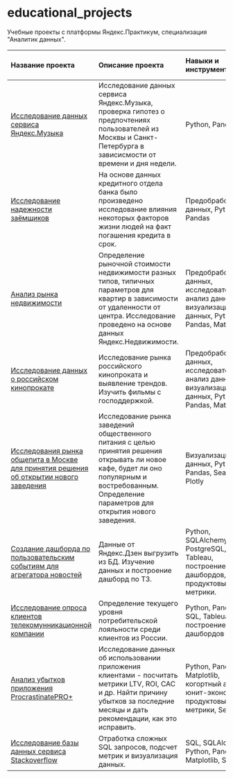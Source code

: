 # educational_projects

Учебные проекты с платформы Яндекс.Практикум, специализация "Аналитик данных".


|    Название проекта    |                 Описание проекта                            | Навыки и инструменты | Сфера проводимого анализа|
|:-----------------------|:-------------------------------------------------------------|:--------------------|:-------------|
| [Исследование данных сервиса Яндекс.Музыка](yandex_music) | Исследование данных сервиса Яндекс.Музыка, проверка гипотез о предпочтениях пользователей из Москвы и Санкт-Петербурга в зависисмости от времени и дня недели. | Python, Pandas |Интернет-сервисы, стриминговые сервисы|
|[Исследование надежности заёмщиков](borrower_bank)|На основе данных кредитного отдела банка было произведено исследование влияния некоторых факторов жизни людей на факт погашения кредита в срок.| Предобработка данных, Python, Pandas|Банковская сфера, кредитование|
|[Анализ рынка недвижимости](yandex_estate)|Определение рыночной стоимости недвижимости разных типов, типичных параметров для квартир в зависимости от удаленности от центра. Исследование проведено на основе данных Яндекс.Недвижимости.|Предобработка данных, исследовательский анализ данных, визуализация данных, Python, Pandas, Matplotllib|Интернет-сервисы, площадки объявлений|
|[Исследование данных о российском кинопрокате](film_distribution)|Исследование рынка российского кинопроката и выявление трендов. Изучить фильмы с господдержкой.|Предобработка данных, исследовательский анализ данных, визуализация данных, Python, Pandas, Matplotllib|Оффлайн, кинематограф, стриминговые сервисы|
|[Исследования рынка общепита в Москве для принятия решения об открытии нового заведения](public_catering)|Исследование рынка заведений общественного питания с целью принятия решения открывать ли новое кафе, будет ли оно популярным и востребованным. Определение параметров для открытия нового заведения.|Визуализаци данных, Python, Pandas, Seaborn, Plotly|Стартапы, бизнес, оффлайн|
|[Создание дашборда по пользовательским событиям для агрегатора новостей](yandex_dzen)| Данные от Яндекс.Дзен выгрузить из БД. Изучение данных и построение дашборд по ТЗ.|Python, SQLAlchemy, PostgreSQL, dash, Tableau, построение дашбордов, продуктовые метрики.|Интернет-сервисы, площадки объявлений|
|[Исследование опроса клиентов телекомунникационной компании](NPS)|Определение текущего уровня потребительской лояльности среди клиентов из России.|Python, Pandas, SQL, Tableua, построение дашбордов|Телеком|
|[Анализ убытков приложения ProcrastinatePRO+](application_analysis)|Исследование данных об использовании приложения клиентами - посчитать метрики LTV, ROI, CAC и др. Найти причину убытков за последние месяцы и дать рекомендации, как это исправить.| Python, Pandas, Matplotlib, когортный анализ, юнит-экономика, продуктовые метрики, Seaborn|Интернет-сервисы, стартапы|
|[Исследование базы данных сервиса Stackoverflow]()|Отработка сложных SQL запросов, подсчет метрик и визуализация данных.|SQL, SQLAlchemy, Python, Pandas, Matplotlib, Seaborn|Интернет-сервисы, социальные сети|
